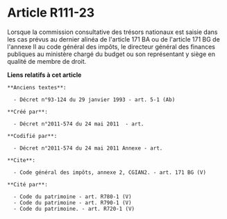 # Article R111-23

Lorsque la commission consultative des trésors nationaux est saisie dans les cas prévus au dernier alinéa de l'article 171 BA
ou de l'article 171 BG de l'annexe II au code général des impôts, le directeur général des finances publiques au ministère
chargé du budget ou son représentant y siège en qualité de membre de droit.

**Liens relatifs à cet article**

	**Anciens textes**:

	  - Décret n°93-124 du 29 janvier 1993 - art. 5-1 (Ab)

	**Créé par**:

	  - Décret n°2011-574 du 24 mai 2011  - art.

	**Codifié par**:

	  - Décret n°2011-574 du 24 mai 2011 Annexe - art.

	**Cite**:

	  - Code général des impôts, annexe 2, CGIAN2. - art. 171 BG (V)

	**Cité par**:

	  - Code du patrimoine - art. R780-1 (V)
	  - Code du patrimoine - art. R790-1 (V)
	  - Code du patrimoine. - art. R720-1 (V)
